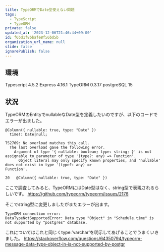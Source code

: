 ```yaml
---
title: TypeORMでDate型使えない問題
tags:
  - TypeScript
  - TypeORM
private: false
updated_at: '2023-12-06T21:46:44+09:00'
id: f6bd1f8bbafe8f56bd5b
organization_url_name: null
slide: false
ignorePublish: false
---
```

## 環境
Typescript  4.5.2
Express    4.16.1
TypeORM 0.3.17
postgreSQL  15

## 状況

TypeORMのEntityでnullableなDate型を定義したいのですが、以下のコードでエラーが出ました。
```typescript:
@Column({ nullable: true, type: "Date" })
  time!: Date|null;
```

```text:エラー内容
TS2769: No overload matches this call.
  The last overload gave the following error.
    Argument of type '{ nullable: boolean; type: string; }' is not assignable to parameter of type '(type?: any) => Function'.
      Object literal may only specify known properties, and 'nullable' does not exist in type '(type?: any) => 
Function'.

20   @Column({ nullable: true, type: "Date" })
```

ここで調査してみると、TypeORMにはDate型はなく、string型で表現されるらしいです。
https://github.com/typeorm/typeorm/issues/2176

そこでstring型に変更しましたがまたエラーが出ます。
```text:
TypeORM connection error:  
DataTypeNotSupportedError: Data type "Object" in "Schedule.time" is not supported by "postgres" database.
```
これについてはこれと同じくtype:'varchar'を明示してあげることでうまくいきました。
https://stackoverflow.com/questions/64350794/typeorm-message-data-type-object-in-is-not-supported-by-postgr


